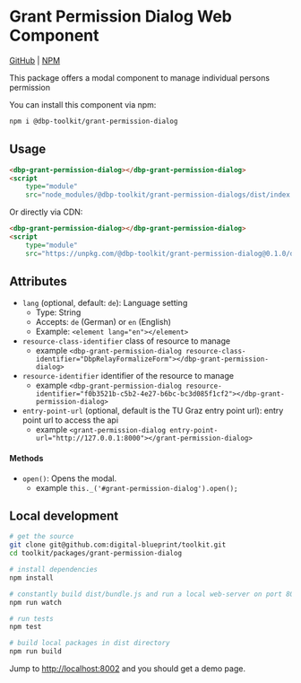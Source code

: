 # Grant Permission Dialog Web Component

[GitHub](https://github.com/digital-blueprint/toolkit/tree/main/packages/grant-permission-dialog) |
[NPM](https://www.npmjs.com/package/@dbp-toolkit/grant-permission-dialog)

This package offers a modal component to manage individual persons permission

You can install this component via npm:

```bash
npm i @dbp-toolkit/grant-permission-dialog
```

## Usage

```html
<dbp-grant-permission-dialog></dbp-grant-permission-dialog>
<script
    type="module"
    src="node_modules/@dbp-toolkit/grant-permission-dialogs/dist/index.js"></script>
```

Or directly via CDN:

```html
<dbp-grant-permission-dialog></dbp-grant-permission-dialog>
<script
    type="module"
    src="https://unpkg.com/@dbp-toolkit/grant-permission-dialog@0.1.0/dist/index.js"></script>
```

## Attributes

- `lang` (optional, default: `de`): Language setting
    - Type: String
    - Accepts: `de` (German) or `en` (English)
    - Example: `<element lang="en"></element>`
- `resource-class-identifier` class of resource to manage
    - example `<dbp-grant-permission-dialog resource-class-identifier="DbpRelayFormalizeForm"></dbp-grant-permission-dialog>`
- `resource-identifier` identifier of the resource to manage
    - example `<dbp-grant-permission-dialog resource-identifier="f0b3521b-c5b2-4e27-b6bc-bc3d085f1cf2"></dbp-grant-permission-dialog>`
- `entry-point-url` (optional, default is the TU Graz entry point url): entry point url to access the api
    - example `<grant-permission-dialog entry-point-url="http://127.0.0.1:8000"></grant-permission-dialog>`

#### Methods

- `open()`: Opens the modal.
    - example `this._('#grant-permission-dialog').open();`

## Local development

```bash
# get the source
git clone git@github.com:digital-blueprint/toolkit.git
cd toolkit/packages/grant-permission-dialog

# install dependencies
npm install

# constantly build dist/bundle.js and run a local web-server on port 8002
npm run watch

# run tests
npm test

# build local packages in dist directory
npm run build
```

Jump to <http://localhost:8002> and you should get a demo page.
